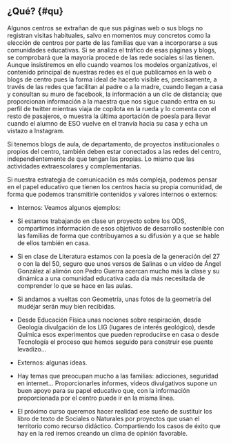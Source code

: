 ## ¿Qué? {#qu}

Algunos centros se extrañan de que sus páginas web o sus blogs no registran visitas habituales, salvo en momentos muy concretos como la elección de centros por parte de las familias que van a incorporarse a sus comunidades educativas. Si se analiza el tráfico de esas páginas y blogs, se comprobará que la mayoría procede de las rede sociales si las tienen. Aunque insistiremos en ello cuando veamos los modelos organizativos, el contenido principal de nuestras redes es el que publicamos en la web o blogs de centro pues la forma ideal de hacerlo visible es, precisamente, a través de las redes que facilitan al padre o a la madre, cuando llegan a casa y consultan su muro de facebook, la información a un clic de distancia; que proporcionan información a la maestra que nos sigue cuando entra en su perfil de twitter mientras viaja de copilota en la rueda y lo comenta con el resto de pasajeros, o muestra la última aportación de poesía para llevar cuando el alumno de ESO vuelve en el tranvía hacia su casa y echa un vistazo a Instagram.

Si tenemos blogs de aula, de departamento, de proyectos institucionales o propios del centro, también deben estar conectados a las redes del centro, independientemente de que tengan las propias. Lo mismo que las actividades extraescolares y complementarias.

Si nuestra estrategia de comunicación es  más compleja, podemos pensar en el papel educativo que tienen los centros hacia su propia comunidad, de forma que podemos transmitirle contenidos y valores internos o externos:

*   Internos: Veamos algunos ejemplos:

*   Si estamos trabajando en clase un proyecto sobre los ODS, compartimos información de esos objetivos de desarrollo sostenible con las familias de forma que contribuyamos a su difusión y a que se hable de ellos también en casa.
*   Si en clase de Literatura estamos con la poesía de la generación del 27 o con la del 50, seguro que unos versos de Salinas o un vídeo de Ángel González al alimón con Pedro Guerra acercan mucho más la clase y su dinámica a una comunidad educativa cada día más necesitada de comprender lo que se hace en las aulas.
*   Si andamos a vueltas con Geometría, unas fotos de la geometría del mudéjar serán muy bien recibidas.
*   Desde Educación Física unas nociones sobre respiración, desde Geología divulgación de los LIG (lugares de interés geológico), desde Química esos experimentos que pueden reproducirse en casa o desde Tecnología el proceso que hemos seguido para construir ese puente levadizo…

*   Externos: algunas ideas.

*   Hay temas que preocupan mucho a las familias: adicciones, seguridad en internet… Proporcionarles informes, vídeos divulgativos supone un buen apoyo para su papel educativo que, con la información proporcionada por el centro puede ir en la misma línea.
*   El próximo curso queremos hacer realidad ese sueño de sustituir los libro de texto de Sociales o Naturales por proyectos que usan el territorio como recurso didáctico. Compartiendo los casos de éxito que hay en la red iremos creando un clima de opinión favorable.